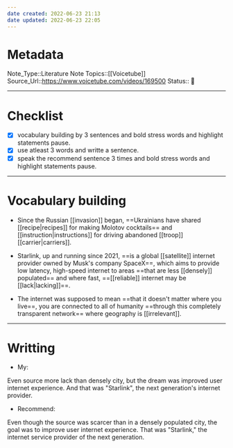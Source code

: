 ```yaml
---
date created: 2022-06-23 21:13
date updated: 2022-06-23 22:05
---
```


# Metadata

Note_Type::Literature Note
Topics::[[Voicetube]]
Source_Url::<https://www.voicetube.com/videos/169500>
Status:: 👶

---

# Checklist

- [x] vocabulary building by 3 sentences and bold stress words and highlight statements pause.
- [x] use atleast 3 words and writte a sentence.
- [x] speak the recommend sentence 3 times and bold stress words and highlight statements pause.

---

# Vocabulary building

- Since the Russian [[invasion]] began, ==Ukrainians have shared [[recipe|recipes]] for making Molotov cocktails== and [[instruction|instructions]] for driving abandoned [[troop]] [[carrier|carriers]].

- Starlink, up and running since 2021, ==is a global [[satellite]] internet provider owned by Musk's company SpaceX==, which aims to provide low latency, high-speed internet to areas ==that are less [[densely]] populated== and where fast, ==[[reliable]] internet may be [[lack|lacking]]==.

- The internet was supposed to mean ==that it doesn't matter where you live==, you are connected to all of humanity ==through this completely transparent network== where geography is [[irrelevant]].

---

# Writting

- My:

Even source more lack  than densely city, but the dream was  improved user internet experience.
And that was "Starlink", the next generation's internet provider.

- Recommend:

Even though the source was scarcer than in a densely populated city, the goal was to improve user internet experience.
That was "Starlink," the internet service provider of the next generation.
